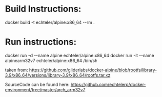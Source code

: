 # Build Instructions:
docker build -t echteler/alpine:x86_64 --rm .

# Run instructions:
docker run -d --name alpine echteler/alpine:x86_64
docker run -it --name alpinearm32v7 echteler/alpine:x86_64 /bin/sh

  
  
taken from: <https://github.com/gliderlabs/docker-alpine/blob/rootfs/library-3.9/x86_64/versions/library-3.9/x86_64/rootfs.tar.xz>

SourceCode can be found here: 
https://github.com/echtelerp/docker-environment/tree/master/arch_arm32v7